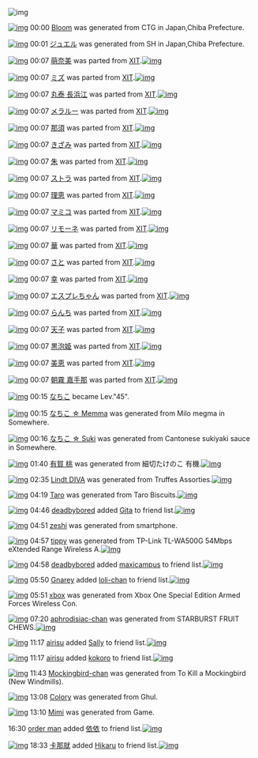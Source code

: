 ![img](http://gdrive-cdn.herokuapp.com/537b65a5bc09f0000721dda7/512px-barcode.png)

[![img](http://www.deviantsart.com/2rc51s5.png)](http://www.barcodekanojo.com/kanojo/3193687/Bloom) 00:00 [Bloom](http://www.barcodekanojo.com/kanojo/3193687/Bloom) was generated from CTG in Japan,Chiba Prefecture.

[![img](http://www.deviantsart.com/3218p01.png)](http://www.barcodekanojo.com/kanojo/3193688/%E3%82%B8%E3%83%A5%E3%82%A8%E3%83%AB) 00:01 [ジュエル](http://www.barcodekanojo.com/kanojo/3193688/%E3%82%B8%E3%83%A5%E3%82%A8%E3%83%AB) was generated from SH in Japan,Chiba Prefecture.

[![img](http://www.deviantsart.com/1pbp6tc.png)](http://www.barcodekanojo.com/kanojo/763373/%E8%90%8C%E5%A5%88%E7%BE%8E) 00:07 [萌奈美](http://www.barcodekanojo.com/kanojo/763373/%E8%90%8C%E5%A5%88%E7%BE%8E) was parted from [XIT](http://www.barcodekanojo.com/kanojo/763373/%E8%90%8C%E5%A5%88%E7%BE%8E).[![img](http://www.deviantsart.com/815jg6.jpeg)](http://www.barcodekanojo.com/user/209348/XIT) 

[![img](http://www.deviantsart.com/1h02219.png)](http://www.barcodekanojo.com/kanojo/228184/%E3%83%9F%E3%82%BA) 00:07 [ミズ](http://www.barcodekanojo.com/kanojo/228184/%E3%83%9F%E3%82%BA) was parted from [XIT](http://www.barcodekanojo.com/kanojo/228184/%E3%83%9F%E3%82%BA).[![img](http://www.deviantsart.com/815jg6.jpeg)](http://www.barcodekanojo.com/user/209348/XIT) 

[![img](http://www.deviantsart.com/2387gcn.png)](http://www.barcodekanojo.com/kanojo/856083/%E4%B8%B8%E6%B3%B0%20%E9%95%B7%E6%B5%9C%E6%B1%9F) 00:07 [丸泰 長浜江](http://www.barcodekanojo.com/kanojo/856083/%E4%B8%B8%E6%B3%B0%20%E9%95%B7%E6%B5%9C%E6%B1%9F) was parted from [XIT](http://www.barcodekanojo.com/kanojo/856083/%E4%B8%B8%E6%B3%B0%20%E9%95%B7%E6%B5%9C%E6%B1%9F).[![img](http://www.deviantsart.com/815jg6.jpeg)](http://www.barcodekanojo.com/user/209348/XIT) 

[![img](http://www.deviantsart.com/6epj4s.png)](http://www.barcodekanojo.com/kanojo/1694798/%E3%83%A1%E3%83%A9%E3%83%AB%E3%83%BC) 00:07 [メラルー](http://www.barcodekanojo.com/kanojo/1694798/%E3%83%A1%E3%83%A9%E3%83%AB%E3%83%BC) was parted from [XIT](http://www.barcodekanojo.com/kanojo/1694798/%E3%83%A1%E3%83%A9%E3%83%AB%E3%83%BC).[![img](http://www.deviantsart.com/815jg6.jpeg)](http://www.barcodekanojo.com/user/209348/XIT) 

[![img](http://www.deviantsart.com/3lb39oq.png)](http://www.barcodekanojo.com/kanojo/3191671/%E9%82%A3%E9%A0%88) 00:07 [那須](http://www.barcodekanojo.com/kanojo/3191671/%E9%82%A3%E9%A0%88) was parted from [XIT](http://www.barcodekanojo.com/kanojo/3191671/%E9%82%A3%E9%A0%88).[![img](http://www.deviantsart.com/815jg6.jpeg)](http://www.barcodekanojo.com/user/209348/XIT) 

[![img](http://www.deviantsart.com/kvvife.png)](http://www.barcodekanojo.com/kanojo/3191864/%E3%81%8D%E3%81%96%E3%81%BF) 00:07 [きざみ](http://www.barcodekanojo.com/kanojo/3191864/%E3%81%8D%E3%81%96%E3%81%BF) was parted from [XIT](http://www.barcodekanojo.com/kanojo/3191864/%E3%81%8D%E3%81%96%E3%81%BF).[![img](http://www.deviantsart.com/815jg6.jpeg)](http://www.barcodekanojo.com/user/209348/XIT) 

[![img](http://www.deviantsart.com/1lt25d4.png)](http://www.barcodekanojo.com/kanojo/3191866/%E6%9C%B1) 00:07 [朱](http://www.barcodekanojo.com/kanojo/3191866/%E6%9C%B1) was parted from [XIT](http://www.barcodekanojo.com/kanojo/3191866/%E6%9C%B1).[![img](http://www.deviantsart.com/815jg6.jpeg)](http://www.barcodekanojo.com/user/209348/XIT) 

[![img](http://www.deviantsart.com/12tbh2j.png)](http://www.barcodekanojo.com/kanojo/3191612/%E3%82%B9%E3%83%88%E3%83%A9) 00:07 [ストラ](http://www.barcodekanojo.com/kanojo/3191612/%E3%82%B9%E3%83%88%E3%83%A9) was parted from [XIT](http://www.barcodekanojo.com/kanojo/3191612/%E3%82%B9%E3%83%88%E3%83%A9).[![img](http://www.deviantsart.com/815jg6.jpeg)](http://www.barcodekanojo.com/user/209348/XIT) 

[![img](http://www.deviantsart.com/2smsf6j.png)](http://www.barcodekanojo.com/kanojo/3191647/%E7%90%86%E6%81%B5) 00:07 [理恵](http://www.barcodekanojo.com/kanojo/3191647/%E7%90%86%E6%81%B5) was parted from [XIT](http://www.barcodekanojo.com/kanojo/3191647/%E7%90%86%E6%81%B5).[![img](http://www.deviantsart.com/815jg6.jpeg)](http://www.barcodekanojo.com/user/209348/XIT) 

[![img](http://www.deviantsart.com/5kmkm5.png)](http://www.barcodekanojo.com/kanojo/2217581/%E3%83%9E%E3%83%9F%E3%82%B3) 00:07 [マミコ](http://www.barcodekanojo.com/kanojo/2217581/%E3%83%9E%E3%83%9F%E3%82%B3) was parted from [XIT](http://www.barcodekanojo.com/kanojo/2217581/%E3%83%9E%E3%83%9F%E3%82%B3).[![img](http://www.deviantsart.com/815jg6.jpeg)](http://www.barcodekanojo.com/user/209348/XIT) 

[![img](http://www.deviantsart.com/3dg25be.png)](http://www.barcodekanojo.com/kanojo/2214486/%E3%83%AA%E3%83%A2%E3%83%BC%E3%83%8D) 00:07 [リモーネ](http://www.barcodekanojo.com/kanojo/2214486/%E3%83%AA%E3%83%A2%E3%83%BC%E3%83%8D) was parted from [XIT](http://www.barcodekanojo.com/kanojo/2214486/%E3%83%AA%E3%83%A2%E3%83%BC%E3%83%8D).[![img](http://www.deviantsart.com/815jg6.jpeg)](http://www.barcodekanojo.com/user/209348/XIT) 

[![img](http://www.deviantsart.com/2jlbp1o.png)](http://www.barcodekanojo.com/kanojo/3191867/%E8%8F%AF) 00:07 [華](http://www.barcodekanojo.com/kanojo/3191867/%E8%8F%AF) was parted from [XIT](http://www.barcodekanojo.com/kanojo/3191867/%E8%8F%AF).[![img](http://www.deviantsart.com/815jg6.jpeg)](http://www.barcodekanojo.com/user/209348/XIT) 

[![img](http://www.deviantsart.com/g12td5.png)](http://www.barcodekanojo.com/kanojo/3191865/%E3%81%95%E3%81%A8) 00:07 [さと](http://www.barcodekanojo.com/kanojo/3191865/%E3%81%95%E3%81%A8) was parted from [XIT](http://www.barcodekanojo.com/kanojo/3191865/%E3%81%95%E3%81%A8).[![img](http://www.deviantsart.com/815jg6.jpeg)](http://www.barcodekanojo.com/user/209348/XIT) 

[![img](http://www.deviantsart.com/3if1b7b.png)](http://www.barcodekanojo.com/kanojo/3191744/%E5%B9%B8) 00:07 [幸](http://www.barcodekanojo.com/kanojo/3191744/%E5%B9%B8) was parted from [XIT](http://www.barcodekanojo.com/kanojo/3191744/%E5%B9%B8).[![img](http://www.deviantsart.com/815jg6.jpeg)](http://www.barcodekanojo.com/user/209348/XIT) 

[![img](http://www.deviantsart.com/3859sqg.png)](http://www.barcodekanojo.com/kanojo/1739916/%E3%82%A8%E3%82%B9%E3%83%97%E3%83%AC%E3%81%A1%E3%82%83%E3%82%93) 00:07 [エスプレちゃん](http://www.barcodekanojo.com/kanojo/1739916/%E3%82%A8%E3%82%B9%E3%83%97%E3%83%AC%E3%81%A1%E3%82%83%E3%82%93) was parted from [XIT](http://www.barcodekanojo.com/kanojo/1739916/%E3%82%A8%E3%82%B9%E3%83%97%E3%83%AC%E3%81%A1%E3%82%83%E3%82%93).[![img](http://www.deviantsart.com/815jg6.jpeg)](http://www.barcodekanojo.com/user/209348/XIT) 

[![img](http://www.deviantsart.com/7fr9e0.png)](http://www.barcodekanojo.com/kanojo/1672415/%E3%82%89%E3%82%93%E3%81%A1) 00:07 [らんち](http://www.barcodekanojo.com/kanojo/1672415/%E3%82%89%E3%82%93%E3%81%A1) was parted from [XIT](http://www.barcodekanojo.com/kanojo/1672415/%E3%82%89%E3%82%93%E3%81%A1).[![img](http://www.deviantsart.com/815jg6.jpeg)](http://www.barcodekanojo.com/user/209348/XIT) 

[![img](http://www.deviantsart.com/png3f2.png)](http://www.barcodekanojo.com/kanojo/2566165/%E5%A4%A9%E5%AD%90) 00:07 [天子](http://www.barcodekanojo.com/kanojo/2566165/%E5%A4%A9%E5%AD%90) was parted from [XIT](http://www.barcodekanojo.com/kanojo/2566165/%E5%A4%A9%E5%AD%90).[![img](http://www.deviantsart.com/815jg6.jpeg)](http://www.barcodekanojo.com/user/209348/XIT) 

[![img](http://www.deviantsart.com/36svsh0.png)](http://www.barcodekanojo.com/kanojo/2360428/%E9%BB%92%E6%B3%A1%E5%A7%AB) 00:07 [黒泡姫](http://www.barcodekanojo.com/kanojo/2360428/%E9%BB%92%E6%B3%A1%E5%A7%AB) was parted from [XIT](http://www.barcodekanojo.com/kanojo/2360428/%E9%BB%92%E6%B3%A1%E5%A7%AB).[![img](http://www.deviantsart.com/815jg6.jpeg)](http://www.barcodekanojo.com/user/209348/XIT) 

[![img](http://www.deviantsart.com/s2umu5.png)](http://www.barcodekanojo.com/kanojo/2389163/%E7%BE%8E%E6%81%B5) 00:07 [美恵](http://www.barcodekanojo.com/kanojo/2389163/%E7%BE%8E%E6%81%B5) was parted from [XIT](http://www.barcodekanojo.com/kanojo/2389163/%E7%BE%8E%E6%81%B5).[![img](http://www.deviantsart.com/815jg6.jpeg)](http://www.barcodekanojo.com/user/209348/XIT) 

[![img](http://www.deviantsart.com/qaft96.png)](http://www.barcodekanojo.com/kanojo/2029690/%E6%9C%9D%E9%9C%A7%20%E5%98%89%E6%89%8B%E9%82%A3) 00:07 [朝霧 嘉手那](http://www.barcodekanojo.com/kanojo/2029690/%E6%9C%9D%E9%9C%A7%20%E5%98%89%E6%89%8B%E9%82%A3) was parted from [XIT](http://www.barcodekanojo.com/kanojo/2029690/%E6%9C%9D%E9%9C%A7%20%E5%98%89%E6%89%8B%E9%82%A3).[![img](http://www.deviantsart.com/815jg6.jpeg)](http://www.barcodekanojo.com/user/209348/XIT) 

[![img](http://www.deviantsart.com/1lb4fit.jpeg)](http://www.barcodekanojo.com/user/314581/%E3%81%AA%E3%81%A1%E3%81%93) 00:15 [なちこ](http://www.barcodekanojo.com/user/314581/%E3%81%AA%E3%81%A1%E3%81%93) became Lev."45".

[![img](http://www.deviantsart.com/hcodg6.png)](http://www.barcodekanojo.com/kanojo/3193689/%E3%81%AA%E3%81%A1%E3%81%93%20%E2%98%86%20Memma) 00:15 [なちこ ☆ Memma](http://www.barcodekanojo.com/kanojo/3193689/%E3%81%AA%E3%81%A1%E3%81%93%20%E2%98%86%20Memma) was generated from Milo megma in Somewhere.

[![img](http://www.deviantsart.com/23lj0l4.png)](http://www.barcodekanojo.com/kanojo/3193690/%E3%81%AA%E3%81%A1%E3%81%93%20%E2%98%86%20Suki) 00:16 [なちこ ☆ Suki](http://www.barcodekanojo.com/kanojo/3193690/%E3%81%AA%E3%81%A1%E3%81%93%20%E2%98%86%20Suki) was generated from Cantonese sukiyaki sauce in Somewhere.

[![img](http://www.deviantsart.com/263a35k.png)](http://www.barcodekanojo.com/kanojo/3193691/%E6%9C%89%E8%B3%80%20%E6%A1%83) 01:40 [有賀 桃](http://www.barcodekanojo.com/kanojo/3193691/%E6%9C%89%E8%B3%80%20%E6%A1%83) was generated from 細切たけのこ 有機.[![img](http://www.deviantsart.com/354etfr.jpeg)](http://www.barcodekanojo.com/product_images/barcode/6019570/1427215164/50x50x,PE7,PB4,PB0,PE5,P88,P87,PE3,P81,P9F,PE3,P81,P91,PE3,P81,PAE,PE3,P81,P93,P20,PE6,P9C,P89,PE6,PA9,P9F.jpg,qw=88,ah=88.pagespeed.ic.ipZAF7En4Q.jpg) 

[![img](http://www.deviantsart.com/2jsm2t0.png)](http://www.barcodekanojo.com/kanojo/3193692/Lindt%20DIVA) 02:35 [Lindt DIVA](http://www.barcodekanojo.com/kanojo/3193692/Lindt%20DIVA) was generated from Truffes Assorties.[![img](http://www.deviantsart.com/3fcajlt.jpeg)](http://www.barcodekanojo.com/product_images/barcode/6019571/1427218465/50x50xTruffes,P20Assorties.jpg,qw=88,ah=88.pagespeed.ic.0mqWxnN7r6.jpg) 

[![img](http://www.deviantsart.com/3ftv3li.png)](http://www.barcodekanojo.com/kanojo/3193693/Taro) 04:19 [Taro](http://www.barcodekanojo.com/kanojo/3193693/Taro) was generated from Taro Biscuits.[![img](http://www.deviantsart.com/2rn5p5i.jpeg)](http://www.barcodekanojo.com/product_images/barcode/6019572/1427224733/Taro%20Biscuits.jpg) 

[![img](http://www.deviantsart.com/1sa27oh.jpeg)](http://www.barcodekanojo.com/user/484474/deadbybored) 04:46 [deadbybored](http://www.barcodekanojo.com/user/484474/deadbybored) added [Gita](http://www.barcodekanojo.com/kanojo/2390864/Gita) to friend list.[![img](http://www.deviantsart.com/taj38m.png)](http://www.barcodekanojo.com/kanojo/2390864/Gita) 

[![img](http://www.deviantsart.com/2mehdkt.png)](http://www.barcodekanojo.com/kanojo/3193694/zeshi) 04:51 [zeshi](http://www.barcodekanojo.com/kanojo/3193694/zeshi) was generated from smartphone.

[![img](http://www.deviantsart.com/gs8267.png)](http://www.barcodekanojo.com/kanojo/3193695/tippy) 04:57 [tippy](http://www.barcodekanojo.com/kanojo/3193695/tippy) was generated from TP-Link TL-WA500G 54Mbps eXtended Range Wireless A.[![img](http://www.deviantsart.com/2idijpg.jpeg)](http://www.barcodekanojo.com/product_images/barcode/6019575/1427226976/TP-Link%20TL-WA500G%2054Mbps%20eXtended%20Range%20Wireless%20A.jpg) 

[![img](http://www.deviantsart.com/1sa27oh.jpeg)](http://www.barcodekanojo.com/user/484474/deadbybored) 04:58 [deadbybored](http://www.barcodekanojo.com/user/484474/deadbybored) added [maxicampus](http://www.barcodekanojo.com/kanojo/3104597/maxicampus) to friend list.[![img](http://www.deviantsart.com/153g15e.png)](http://www.barcodekanojo.com/kanojo/3104597/maxicampus) 

[![img](http://www.deviantsart.com/1l9k1lp.jpeg)](http://www.barcodekanojo.com/user/346883/Gnarey) 05:50 [Gnarey](http://www.barcodekanojo.com/user/346883/Gnarey) added [loli-chan](http://www.barcodekanojo.com/kanojo/3111476/loli-chan) to friend list.[![img](http://www.deviantsart.com/1gk1u7g.png)](http://www.barcodekanojo.com/kanojo/3111476/loli-chan) 

[![img](http://www.deviantsart.com/vbp6qv.png)](http://www.barcodekanojo.com/kanojo/3193696/xbox) 05:51 [xbox](http://www.barcodekanojo.com/kanojo/3193696/xbox) was generated from Xbox One Special Edition Armed Forces Wireless Con.

[![img](http://www.deviantsart.com/10vgpqk.png)](http://www.barcodekanojo.com/kanojo/3193697/aphrodisiac-chan) 07:20 [aphrodisiac-chan](http://www.barcodekanojo.com/kanojo/3193697/aphrodisiac-chan) was generated from STARBURST FRUIT CHEWS.[![img](http://www.deviantsart.com/2278b4p.jpeg)](http://www.barcodekanojo.com/product_images/barcode/6019579/1427235546/50x50xSTARBURST,P20FRUIT,P20CHEWS.jpg,qw=88,ah=88.pagespeed.ic.dpJ8wvME8u.jpg) 

[![img](http://www.deviantsart.com/3mdslb4.jpeg)](http://www.barcodekanojo.com/user/490389/airisu) 11:17 [airisu](http://www.barcodekanojo.com/user/490389/airisu) added [Sally](http://www.barcodekanojo.com/kanojo/2953635/Sally) to friend list.[![img](http://www.deviantsart.com/37ttamf.png)](http://www.barcodekanojo.com/kanojo/2953635/Sally) 

[![img](http://www.deviantsart.com/3mdslb4.jpeg)](http://www.barcodekanojo.com/user/490389/airisu) 11:17 [airisu](http://www.barcodekanojo.com/user/490389/airisu) added [kokoro](http://www.barcodekanojo.com/kanojo/3177190/kokoro) to friend list.[![img](http://www.deviantsart.com/23ehddk.png)](http://www.barcodekanojo.com/kanojo/3177190/kokoro) 

[![img](http://www.deviantsart.com/395j56.png)](http://www.barcodekanojo.com/kanojo/3193698/Mockingbird-chan) 11:43 [Mockingbird-chan](http://www.barcodekanojo.com/kanojo/3193698/Mockingbird-chan) was generated from To Kill a Mockingbird (New Windmills).

[![img](http://www.deviantsart.com/1ddcl25.png)](http://www.barcodekanojo.com/kanojo/3193699/Colory) 13:08 [Colory](http://www.barcodekanojo.com/kanojo/3193699/Colory) was generated from Ghul.

[![img](http://www.deviantsart.com/3sr7e19.png)](http://www.barcodekanojo.com/kanojo/3193700/Mimi) 13:10 [Mimi](http://www.barcodekanojo.com/kanojo/3193700/Mimi) was generated from Game.

16:30 [order man](http://www.barcodekanojo.com/user/458653/order%20man) added [依依](http://www.barcodekanojo.com/kanojo/2556226/%E4%BE%9D%E4%BE%9D) to friend list.[![img](http://www.deviantsart.com/fri26g.png)](http://www.barcodekanojo.com/kanojo/2556226/%E4%BE%9D%E4%BE%9D) 

[![img](http://www.deviantsart.com/1db6r8p.jpeg)](http://www.barcodekanojo.com/user/500691/%E5%8D%A1%E9%82%A3%E5%B0%B1) 18:33 [卡那就](http://www.barcodekanojo.com/user/500691/%E5%8D%A1%E9%82%A3%E5%B0%B1) added [Hikaru](http://www.barcodekanojo.com/kanojo/2582758/Hikaru) to friend list.[![img](http://www.deviantsart.com/2jacten.png)](http://www.barcodekanojo.com/kanojo/2582758/Hikaru) 

